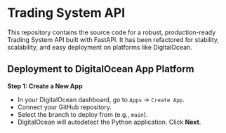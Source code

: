 # Trading System API

This repository contains the source code for a robust, production-ready Trading System API built with FastAPI. It has been refactored for stability, scalability, and easy deployment on platforms like DigitalOcean.

## Deployment to DigitalOcean App Platform

**Step 1: Create a New App**

- In your DigitalOcean dashboard, go to `Apps` -> `Create App`.
- Connect your GitHub repository.
- Select the branch to deploy from (e.g., `main`).
- DigitalOcean will autodetect the Python application. Click **Next**.